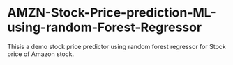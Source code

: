 # AMZN-Stock-Price-prediction-ML-using-random-Forest-Regressor
Thisis a demo stock price predictor using random forest regressor for Stock price of Amazon stock.
